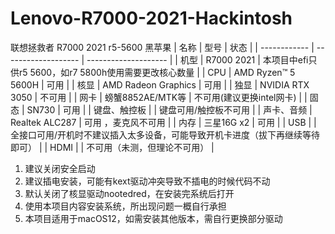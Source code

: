 # Lenovo-R7000-2021-Hackintosh
联想拯救者 R7000 2021 r5-5600 黑苹果
| 名称         | 型号                | 状态                 |
| ------------ | ------------------- | -------------------- |
| 机型         | R7000 2021 |    本项目中efi只供r5 5600，如r7 5800h使用需要更改核心数量                  |
| CPU          | AMD Ryzen™ 5 5600H  | 可用                 |
| 核显         | AMD Radeon Graphics | 可用                 |
| 独显         | NVIDIA RTX 3050 | 不可用                 |
| 网卡         | 螃蟹8852AE/MTK等              | 不可用(建议更换intel网卡) |
| 固态         | SN730 | 可用                 |
| 键盘、触控板 |                     | 键盘可用/触控板不可用                 |
| 声卡、音频   | Realtek ALC287      | 可用 ，麦克风不可用                |
| 内存         | 三星16G x2          | 可用                 |
| USB          |                     | 全接口可用/开机时不建议插入太多设备，可能导致开机卡进度（拔下再继续等待即可） |
| HDMI          |                     | 不可用（未测，但理论不可用） |


1. 建议关闭安全启动
2. 建议插电安装，可能有kext驱动冲突导致不插电的时候代码不动
3. 默认关闭了核显驱动nootedred，在安装完系统后打开
4. 使用本项目内容安装系统，所出现问题一概自行承担
5. 本项目适用于macOS12，如需安装其他版本，需自行更换部分驱动
